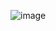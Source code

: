 ![image](https://github.com/codingTest-study-group/coding-study/assets/112863029/c06a5c76-3ee6-499a-93f6-39ece7cc7b52)
